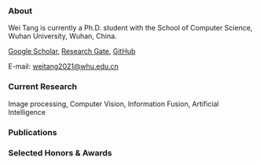 ### About
<link rel="icon" href="./images/weitang.jpeg">
Wei Tang is currently a Ph.D. student with the School of Computer Science, Wuhan University, Wuhan, China.

[Google Scholar](https://scholar.google.com.hk/citations?user=fyNWjaAAAAAJ&hl=zh-CN),
[Research Gate](https://www.researchgate.net/profile/Wei-Tang-92),
[GitHub](https://github.com/tthinking)

E-mail: [weitang2021@whu.edu.cn](weitang2021@whu.edu.cn)

### Current Research
Image processing, Computer Vision, Information Fusion, Artificial Intelligence



### Publications



### Selected Honors & Awards

